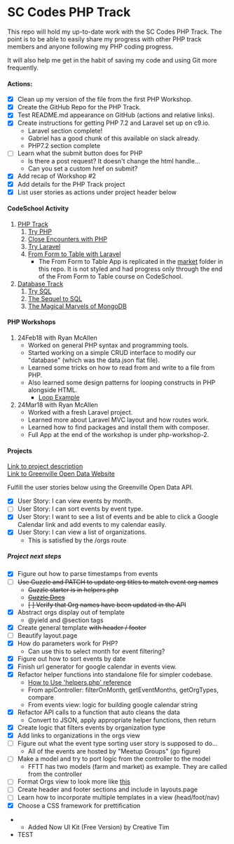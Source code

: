 # SC Codes PHP Track

This repo will hold my up-to-date work with the SC Codes PHP Track.
The point is to be able to easily share my progress with other PHP track members and anyone following my PHP coding progress.

It will also help me get in the habit of saving my code and using Git more frequently.

[//]: # (Add Table of Contents if this page gets too long.)

#### Actions:
- [x] Clean up my version of the file from the first PHP Workshop.
- [x] Create the GitHub Repo for the PHP Track.
- [x] Test README.md appearance on GitHub (actions and relative links).
- [x] Create instructions for getting PHP 7.2 and Laravel set up on c9.io.
    * Laravel section complete!
    * Gabriel has a good chunk of this available on slack already.
    * PHP7.2 section complete
- [ ] Learn what the submit button does for PHP
    * Is there a post request? It doesn't change the html handle...
    * Can you set a custom href on submit?
- [x] Add recap of Workshop #2
- [x] Add details for the PHP Track project
- [x] List user stories as actions under project header below

#### CodeSchool Activity
1. [PHP Track](https://www.codeschool.com/learn/php)
    1. [Try PHP](https://www.codeschool.com/courses/try-php)
    2. [Close Encounters with PHP](https://www.codeschool.com/courses/close-encounters-with-php)
    3. [Try Laravel](https://www.codeschool.com/courses/try-laravel)
    4. [From Form to Table with Laravel](https://www.codeschool.com/courses/try-laravel)
        * The From Form to Table App is replicated in the [market](market/) folder in this repo. It is not styled and had progress only through the end of the From Form to Table course on CodeSchool.
2. [Database Track](https://www.codeschool.com/learn/database)
    1. [Try SQL](https://www.codeschool.com/courses/try-sql)
    2. [The Sequel to SQL](https://www.codeschool.com/courses/the-sequel-to-sql)
    3. [The Magical Marvels of MongoDB](https://www.codeschool.com/courses/the-magical-marvels-of-mongodb)

#### PHP Workshops
1. 24Feb18 with Ryan McAllen
    * Worked on general PHP syntax and programming tools.
    * Started working on a simple CRUD interface to modify our "database" (which was the data.json flat file).
    * Learned some tricks on how to read from and write to a file from PHP.
    * Also learned some design patterns for looping constructs in PHP alongside HTML. 
        * [Loop Example](php-workshop-1/loopingexample.php)
2. 24Mar18 with Ryan McAllen
    * Worked with a fresh Laravel project.
    * Learned more about Laravel MVC layout and how routes work.
    * Learned how to find packages and install them with composer.
    * Full App at the end of the workshop is under php-workshop-2.

#### Projects
[Link to project description](https://docs.google.com/document/d/1MNkXgf0rjRus8LRWmm6qjV4nNA-4p6vWrse0OOnFGsg/edit)  
[Link to Greenville Open Data Website](https://data.openupstate.org/)

Fulfill the user stories below using the Greenville Open Data API.
- [x] User Story: I can view events by month.
- [ ] User Story: I can sort events by event type.
- [x] User Story: I want to see a list of events and be able to click a Google Calendar link and add events to my calendar easily. 
- [x] User Story: I can view a list of organizations.
    * This is satisfied by the /orgs route

##### Project next steps
- [x] Figure out how to parse timestamps from events
- [ ] ~~Use Guzzle and PATCH to update org titles to match event org names~~
    * ~~Guzzle starter is in helpers.php~~
    * ~~[Guzzle Docs](http://docs.guzzlephp.org/en/stable/quickstart.html)~~
    * ~~[ ] Verify that Org names have been updated in the API~~
- [x] Abstract orgs display out of template
    * @yield and @section tags
- [x] Create general template ~~with header / footer~~
- [ ] Beautify layout.page
- [x] How do parameters work for PHP?
    * Can use this to select month for event filtering?
- [x] Figure out how to sort events by date
- [x] Finish url generator for google calendar in events view.
- [x] Refactor helper functions into standalone file for simpler codebase.
    * [How to Use 'helpers.php' reference](https://stackoverflow.com/questions/35332784/how-to-call-a-controller-function-inside-a-view-in-laravel-5)
    * From apiController: filterOnMonth, getEventMonths, getOrgTypes, compare
    * From events view: logic for building google calendar string
- [x] Refactor API calls to a function that auto cleans the data
    * Convert to JSON, apply appropriate helper functions, then return
- [x] Create logic that filters events by organization type
- [x] Add links to organizations in the orgs view
- [ ] Figure out what the event type sorting user story is supposed to do...
    * All of the events are hosted by "Meetup Groups" (go figure)
- [ ] Make a model and try to port logic from the controller to the model
    * FFTT has two models (farm and market) as example. They are called from the controller
- [ ] Format Orgs view to look more like [this](https://data.openupstate.org/organizations)
- [ ] Create header and footer sections and include in layouts.page
- [ ] Learn how to incorporate multiple templates in a view (head/foot/nav)
- [x] Choose a CSS framework for prettification
-   * Added Now UI Kit (Free Version) by Creative Tim
-   TEST